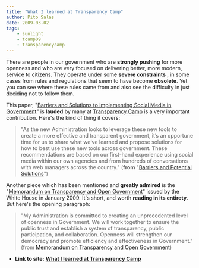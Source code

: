```yaml
---
title: "What I learned at Transparency Camp"
author: Pito Salas
date: 2009-03-02
tags:
    - sunlight
    - tcamp09
    - transparencycamp
---
```


There are people in our government who are **strongly pushing** for more
openness and who are very focused on delivering better, more modern, service
to citizens. They operate under some **severe constraints** , in some cases
from rules and regulations that seem to have become **obsolete**. Yet you can
see where these rules came from and also see the difficulty in just deciding
not to follow them.

This paper, "[Barriers and Solutions to Implementing Social Media in
Government](<http://www.usa.gov/webcontent/about/documents.shtml#barriers>)"
is **lauded** by many at [Transparency Camp](<http://transparencycamp.org/>)
is a very important contribution. Here's the kind of thing it covers:

> "As the new Administration looks to leverage these new tools to create a
> more effective and transparent government, it’s an opportune time for us to
> share what we’ve learned and propose solutions for how to best use these new
> tools across government. These recommendations are based on our first-hand
> experience using social media within our own agencies and from hundreds of
> conversations with web managers across the country." (**from** "[Barriers
> and Potential
> Solutions](<http://www.usa.gov/webcontent/documents/SocialMediaFed%20Govt_BarriersPotentialSolutions.pdf>)")

Another piece which has been mentioned and **greatly admired** is the
"[Memorandum on Transparency and Open
Government](<http://www.whitehouse.gov/the_press_office/TransparencyandOpenGovernment/>)"
issued by the White House in January 2009. It's short, and worth **reading in
its entirety**. But here's the opening paragraph:

> "My Administration is committed to creating an unprecedented level of
> openness in Government. We will work together to ensure the public trust and
> establish a system of transparency, public participation, and collaboration.
> Openness will strengthen our democracy and promote efficiency and
> effectiveness in Government." (from [Memorandum on Transparency and Open
> Government](<http://www.whitehouse.gov/the_press_office/TransparencyandOpenGovernment/>))


* **Link to site:** **[What I learned at Transparency Camp](None)**
